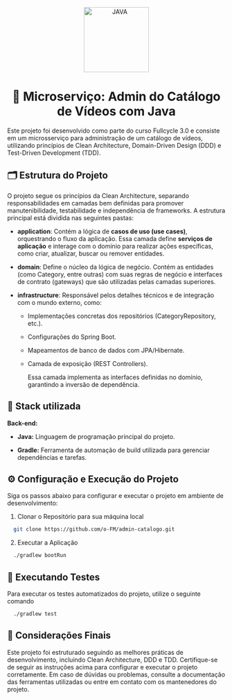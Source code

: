 <div align="center">
  <img 
    src="https://camo.githubusercontent.com/6b6e51b881673b1fbd6193b29b500721f25c883abcf4184fc3619605172becbe/68747470733a2f2f69636f6e2d6c6962726172792e636f6d2f696d616765732f6a6176612d69636f6e2d706e672f6a6176612d69636f6e2d706e672d31352e6a7067" 
    alt="JAVA" 
    width="150"
  />
  
  <h1>🚀 Microserviço: Admin do Catálogo de Vídeos com Java</h1>
</div>

Este projeto foi desenvolvido como parte do curso Fullcycle 3.0 e consiste em um microsserviço para administração de um catálogo de vídeos, utilizando princípios de Clean Architecture, Domain-Driven Design (DDD) e Test-Driven Development (TDD).


## 🗂️ Estrutura do Projeto

O projeto segue os princípios da Clean Architecture, separando responsabilidades em camadas bem definidas para promover manutenibilidade, testabilidade e independência de frameworks. A estrutura principal está dividida nas seguintes pastas:

* **application**: Contém a lógica de **casos de uso (use cases)**, orquestrando o fluxo da aplicação. Essa camada define **serviços de aplicação** e interage com o domínio para realizar ações específicas, como criar, atualizar, buscar ou remover entidades.

* **domain**: Define o núcleo da lógica de negócio. Contém as entidades (como Category, entre outras) com suas regras de negócio e interfaces de contrato (gateways) que são utilizadas pelas camadas superiores.

* **infrastructure**: Responsável pelos detalhes técnicos e de integração com o mundo externo, como:

    * Implementações concretas dos repositórios (CategoryRepository, etc.).

    * Configurações do Spring Boot.

    * Mapeamentos de banco de dados com JPA/Hibernate.

    * Camada de exposição (REST Controllers).

      Essa camada implementa as interfaces definidas no domínio,      garantindo a inversão de dependência.
## 🧰 Stack utilizada

**Back-end:**

* **Java:** Linguagem de programação principal do projeto.

* **Gradle:** Ferramenta de automação de build utilizada para gerenciar dependências e tarefas.


## ⚙️ Configuração e Execução do Projeto

Siga os passos abaixo para configurar e executar o projeto em ambiente de desenvolvimento:

1. Clonar o Repositório para sua máquina local
```bash
  git clone https://github.com/o-FM/admin-catalogo.git
```

2. Executar a Aplicação
```bash
  ./gradlew bootRun
```


## 🧪 Executando Testes
Para executar os testes automatizados do projeto, utilize o seguinte comando
```bash
  ./gradlew test
```

## 💬 Considerações Finais

Este projeto foi estruturado seguindo as melhores práticas de desenvolvimento, incluindo Clean Architecture, DDD e TDD. Certifique-se de seguir as instruções acima para configurar e executar o projeto corretamente. Em caso de dúvidas ou problemas, consulte a documentação das ferramentas utilizadas ou entre em contato com os mantenedores do projeto.

